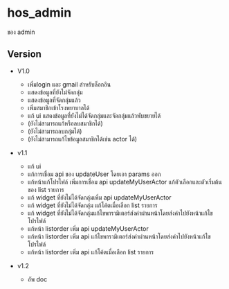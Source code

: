 # hos_admin

ของ admin

## Version

- V1.0
    - เพิ่มlogin และ gmail สำหรับล็อกอิน
    - แสดงข้อมูลที่ยังไม่จัดกลุ่ม
    - แสดงข้อมูลที่จัดกลุ่มแล้ว
    - เพิ่มสมาชิกเข้าโรงพยาบาลได้
    - แก้ ui แสดงข้อมูลที่ยังไม่ได้จัดกลุ่มและจัดกลุ่มแล้วพับขยายได้
    - (ยังไม่สามารถแก้หรือลบสมาชิกได้)
    - (ยังไม่สามารถลบกลุ่มได้)
    - (ยังไม่สามารถแก้ไขข้อมูลสมาชิกได้เช่น actor ได้)

- v1.1
    - แก้ ui
    - แก้การเชื่อม api ของ updateUser โดยเอา params ออก
    - แก้หน้าแก้โปรไฟล์ เพิ่มการเชื่อม api updateMyUserActor แก้ตัวเลือกและตัวเริ่มต้นของ list รายการ
    - แก้ widget ที่ยังไม่ได้จัดกลุ่มเพิ่ม api updateMyUserActor 
    - แก้ widget ที่ยังไม่ได้จัดกลุ่ม แก้โค้ตเมื่อเลือก list รายการ
    - แก้ widget ที่ยังไม่ได้จัดกลุ่มแก้ไขพารามิเตอร์ส่งค่าผ่านหน้าโดยส่งค่าไปยังหน้าแก้ไขโปรไฟล์
    - แก้หน้า listorder เพิ่ม api updateMyUserActor 
    - แก้หน้า listorder เพิ่ม api แก้ไขพารามิเตอร์ส่งค่าผ่านหน้าโดยส่งค่าไปยังหน้าแก้ไขโปรไฟล์
    - แก้หน้า listorder เพิ่ม api แก้โค้ตเมื่อเลือก list รายการ

- v1.2
    - อัพ doc



